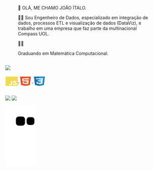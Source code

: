   <div style="margin-left: 40px; margin-right: 40px;">
       <p> 👋 OLÁ, ME CHAMO JOÃO ÍTALO.</p>
    </div>


   <div style="margin-left: 40px; margin-right: 40px;">
         <p>👨‍💻 Sou Engenheiro de Dados, especializado em integração de dados, processos ETL e visualização de dados (DataViz),
                e trabalho em uma empresa que faz parte da multinacional Compass UOL.</p>
     </div>


 <div style="margin-left: 40px; margin-right: 40px;">
     👨‍🎓   <p>Graduando em Matemática Computacional.</p>
    </div>







##

<div align="left">
  <a href="https://github.com/italopro95">
  <img height="180em" src="https://github-readme-stats.vercel.app/api?username=italopro95&show_icons=true&theme=dracula&include_all_commits=true&count_private=true"/>

</div>
        



<div style="display: inline_block"><br>
  <img align="center" alt="italo-Js" height="30" width="40" src="https://raw.githubusercontent.com/devicons/devicon/master/icons/javascript/javascript-plain.svg">
  <img align="center" alt="italo-HTML" height="30" width="40" src="https://raw.githubusercontent.com/devicons/devicon/master/icons/html5/html5-original.svg">
  <img align="center" alt="italo-CSS" height="30" width="40" src="https://raw.githubusercontent.com/devicons/devicon/master/icons/css3/css3-original.svg">
</div>  

##    
        
<div> 
  <a href = "mailto:italotec700@gmail.com"><img src="https://img.shields.io/badge/Gmail-D14836?style=for-the-badge&logo=gmail&logoColor=white" target="_blank"></a>
  <a href="https://www.linkedin.com/in/jo%C3%A3o-%C3%ADtalo-parnaiba-de-souza-b59490181/" target="_blank"><img src="https://img.shields.io/badge/-LinkedIn-%230077B5?style=for-the-badge&logo=linkedin&logoColor=white" target="_blank"></a> 

 ![Snake animation](https://github.com/italopro95/italopro95/blob/output/github-contribution-grid-snake.svg)

</div>        
